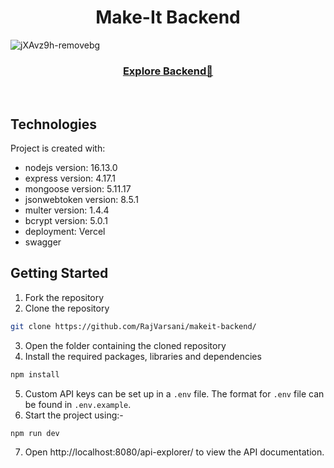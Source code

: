 <div align="center">
  <h1>Make-It Backend</h1>

</div>


 ![jXAvz9h-removebg](https://user-images.githubusercontent.com/75676675/149315884-dff616eb-fde5-48db-9000-de9988792ea0.png)

 
<div align="center">
 <h3><a href="https://makeit-backend.vercel.app/api-explorer/">Explore Backend🔗</a></h3>
</div>
<br/>
 

 
## Technologies

Project is created with:
* nodejs version: 16.13.0
* express version: 4.17.1
* mongoose version: 5.11.17
* jsonwebtoken version: 8.5.1
* multer version: 1.4.4
* bcrypt version: 5.0.1
* deployment: Vercel 
* swagger



## Getting Started

1. Fork the repository
2. Clone the repository

```sh
git clone https://github.com/RajVarsani/makeit-backend/
```

3. Open the folder containing the cloned repository
4. Install the required packages, libraries and dependencies

```sh
npm install
```

5. Custom API keys can be set up in a `.env` file. The format for `.env` file can be found in `.env.example`.
6. Start the project using:-

```sh
npm run dev
```

7. Open http://localhost:8080/api-explorer/ to view the API documentation.
